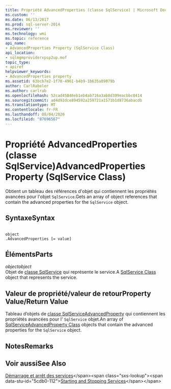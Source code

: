 ```yaml
---
title: Propriété AdvancedProperties (classe SqlService) | Microsoft Docs
ms.custom: ''
ms.date: 06/13/2017
ms.prod: sql-server-2014
ms.reviewer: ''
ms.technology: wmi
ms.topic: reference
api_name:
- AdvancedProperties Property (SqlService Class)
api_location:
- sqlmgmproviderxpsp2up.mof
topic_type:
- apiref
helpviewer_keywords:
- AdvancedProperties property
ms.assetid: 63bcb7e2-1f78-4961-b4b9-1b635a89079b
author: CarlRabeler
ms.author: carlrab
ms.openlocfilehash: 52cad45846eb1eb4ab716a3ab8d399eacbbc0414
ms.sourcegitcommit: ad4d92dce894592a259721a1571b1d8736abacdb
ms.translationtype: MT
ms.contentlocale: fr-FR
ms.lasthandoff: 08/04/2020
ms.locfileid: "87696567"
---
```

# <a name="advancedproperties-property-sqlservice-class"></a><span data-ttu-id="5cdb0-102">Propriété AdvancedProperties (classe SqlService)</span><span class="sxs-lookup"><span data-stu-id="5cdb0-102">AdvancedProperties Property (SqlService Class)</span></span>
  <span data-ttu-id="5cdb0-103">Obtient un tableau des références d'objet qui contiennent les propriétés avancées pour l'objet `SqlService`.</span><span class="sxs-lookup"><span data-stu-id="5cdb0-103">Gets an array of object references that contain the advanced properties for the `SqlService` object.</span></span>  
  
## <a name="syntax"></a><span data-ttu-id="5cdb0-104">Syntaxe</span><span class="sxs-lookup"><span data-stu-id="5cdb0-104">Syntax</span></span>  
  
```  
  
object  
.AdvancedProperties [= value]  
```  
  
## <a name="parts"></a><span data-ttu-id="5cdb0-105">Éléments</span><span class="sxs-lookup"><span data-stu-id="5cdb0-105">Parts</span></span>  
 <span data-ttu-id="5cdb0-106">*object*</span><span class="sxs-lookup"><span data-stu-id="5cdb0-106">*object*</span></span>  
 <span data-ttu-id="5cdb0-107">Objet de [classe SqlService](sqlservice-class.md) qui représente le service.</span><span class="sxs-lookup"><span data-stu-id="5cdb0-107">A [SqlService Class](sqlservice-class.md) object that represents the service.</span></span>  
  
## <a name="property-valuereturn-value"></a><span data-ttu-id="5cdb0-108">Valeur de propriété/valeur de retour</span><span class="sxs-lookup"><span data-stu-id="5cdb0-108">Property Value/Return Value</span></span>  
 <span data-ttu-id="5cdb0-109">Tableau d’objets de [classe SqlServiceAdvancedProperty](../sqlserviceadvancedproperty-class/sqlserviceadvancedproperty-class.md) qui contiennent les propriétés avancées pour l' `SqlService` objet.</span><span class="sxs-lookup"><span data-stu-id="5cdb0-109">An array of [SqlServiceAdvancedProperty Class](../sqlserviceadvancedproperty-class/sqlserviceadvancedproperty-class.md) objects that contain the advanced properties for the `SqlService` object.</span></span>  
  
## <a name="remarks"></a><span data-ttu-id="5cdb0-110">Notes</span><span class="sxs-lookup"><span data-stu-id="5cdb0-110">Remarks</span></span>  
  
## <a name="see-also"></a><span data-ttu-id="5cdb0-111">Voir aussi</span><span class="sxs-lookup"><span data-stu-id="5cdb0-111">See Also</span></span>  
 <span data-ttu-id="5cdb0-112">[Démarrage et arrêt des services](https://technet.microsoft.com/library/ms174886\(v=sql.105\).aspx)</span><span class="sxs-lookup"><span data-stu-id="5cdb0-112">[Starting and Stopping Services](https://technet.microsoft.com/library/ms174886\(v=sql.105\).aspx)</span></span>  
  
  
